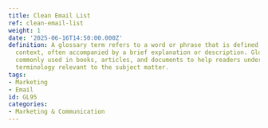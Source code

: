 ```yaml
---
title: Clean Email List
ref: clean-email-list
weight: 1
date: '2025-06-16T14:50:00.000Z'
definition: A glossary term refers to a word or phrase that is defined in a specialized
  context, often accompanied by a brief explanation or description. Glossaries are
  commonly used in books, articles, and documents to help readers understand specific
  terminology relevant to the subject matter.
tags:
- Marketing
- Email
id: GL95
categories:
- Marketing & Communication
---
```


